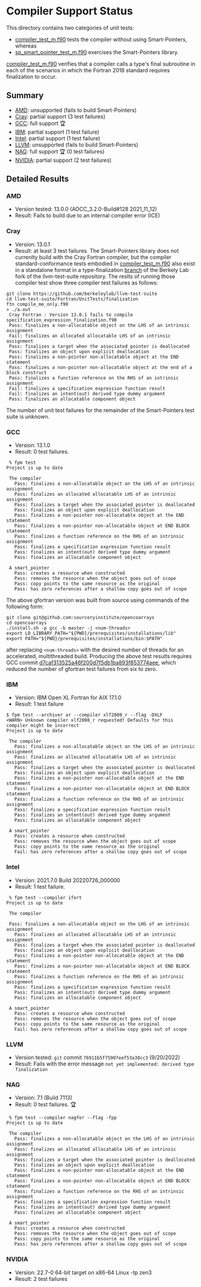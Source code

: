Compiler Support Status
=======================

This directory contains two categories of unit tests:

* [compiler_test_m.f90] tests the compiler without using Smart-Pointers, whereas
* [sp_smart_pointer_test_m.f90] exercises the Smart-Pointers library.

[compiler_test_m.f90] verifies that a compiler calls a type's final subroutine
in each of the scenarios in which the Fortran 2018 standard requires finalization
to occur.  

Summary
-------

* [AMD](#amd): unsupported (fails to build Smart-Pointers)
* [Cray](#cray): partial support (3 test failures)
* [GCC](#gcc): full support :trophy:
* [IBM](#ibm): partial support (1 test failure)
* [Intel](#intel): partial support (1 test failure)
* [LLVM](#llvm): unsupported (fails to build Smart-Pointers)
* [NAG](#nag): full support :trophy: (0 test failures)
* [NVIDIA](#nvidia): partial support (2 test failures)

Detailed Results
----------------

### AMD
- Version tested: 13.0.0 (AOCC_3.2.0-Build#128 2021_11_12)
- Result: Fails to build due to an internal compiler error (ICE)

### Cray
- Version: 13.0.1
- Result: at least 3 test failures.
The Smart-Pointers library does not currenlty build with the Cray Fortran compiler, but
the compiler standard-conformance tests embodied in [compiler_test_m.f90] also exist in
a standalone format in a type-finalization [branch] of the Berkely Lab fork of the
llvm-test-suite repository.  The reslts of running those compiler test show three compiler
test failures as follows:
```
git clone https://github.com/berkeleylab/llvm-test-suite
cd llvm-test-suite/Fortran/UnitTests/finalization
ftn compile_me_only.f90
> ./a.out
 Cray Fortran : Version 13.0.1 fails to compile specification_expression_finalization.f90
 Pass: finalizes a non-allocatable object on the LHS of an intrinsic assignment
 Fail: finalizes an allocated allocatable LHS of an intrinsic assignment
 Pass: finalizes a target when the associated pointer is deallocated
 Pass: finalizes an object upon explicit deallocation
 Pass: finalizes a non-pointer non-allocatable object at the END statement
 Pass: finalizes a non-pointer non-allocatable object at the end of a block construct
 Pass: finalizes a function reference on the RHS of an intrinsic assignment
 Fail: finalizes a specification expression function result
 Fail: finalizes an intent(out) derived type dummy argument
 Pass: finalizes an allocatable component object
```
The number of unit test failures for the remainder of the Smart-Pointers test suite is unknown.

### GCC
- Version: 13.1.0
- Result: 0 test failures.
```
 % fpm test
Project is up to date

 The compiler
   Pass: finalizes a non-allocatable object on the LHS of an intrinsic assignment
   Pass: finalizes an allocated allocatable LHS of an intrinsic assignment
   Pass: finalizes a target when the associated pointer is deallocated
   Pass: finalizes an object upon explicit deallocation
   Pass: finalizes a non-pointer non-allocatable object at the END statement
   Pass: finalizes a non-pointer non-allocatable object at END BLOCK statement
   Pass: finalizes a function reference on the RHS of an intrinsic assignment
   Pass: finalizes a specification expression function result
   Pass: finalizes an intent(out) derived type dummy argument
   Pass: finalizes an allocatable component object

 A smart_pointer
   Pass: creates a resource when constructed
   Pass: removes the resource when the object goes out of scope
   Pass: copy points to the same resource as the original
   Pass: has zero references after a shallow copy goes out of scope
```

The above gfortran version was built from source using commands of the following form:
```
git clone git@github.com:sourceryinstitute/opencoarrays
cd opencoarrays
./install.sh -p gcc -b master -j <num-threads>
export LD_LIBRARY_PATH="${PWD}/prerequisites/installations/lib"
export PATH="${PWD}/prerequisites/installations/bin:$PATH"
```
after replacing `<num-threads>` with the desired number of threads for an accelerated,
multithreaded build.  Producing the above test results requires GCC commit
[d7caf313525a46f200d7f5db1ba893f853774aee], which reduced the number of gfortran test
failures from six to zero.

### IBM
- Version: IBM Open XL Fortran for AIX 17.1.0 
- Result: 1 test failure
```
$ fpm test --archiver ar --compiler xlf2008_r --flag -DXLF
<WARN> Unknown compiler xlf2008_r requested! Defaults for this compiler might be incorrect
Project is up to date
 
 The compiler
   Pass: finalizes a non-allocatable object on the LHS of an intrinsic assignment
   Pass: finalizes an allocated allocatable LHS of an intrinsic assignment
   Pass: finalizes a target when the associated pointer is deallocated
   Pass: finalizes an object upon explicit deallocation
   Pass: finalizes a non-pointer non-allocatable object at the END statement
   Pass: finalizes a non-pointer non-allocatable object at END BLOCK statement
   Pass: finalizes a function reference on the RHS of an intrinsic assignment
   Pass: finalizes a specification expression function result
   Pass: finalizes an intent(out) derived type dummy argument
   Pass: finalizes an allocatable component object
 
 A smart_pointer
   Pass: creates a resource when constructed
   Pass: removes the resource when the object goes out of scope
   Pass: copy points to the same resource as the original
   Fail: has zero references after a shallow copy goes out of scope

```

### Intel
- Version: 2021.7.0 Build 20220726_000000
- Result: 1 test failure.
```
 % fpm test --compiler ifort
Project is up to date
 
 The compiler
   
 Pass: finalizes a non-allocatable object on the LHS of an intrinsic assignment
   Pass: finalizes an allocated allocatable LHS of an intrinsic assignment
   Pass: finalizes a target when the associated pointer is deallocated
   Pass: finalizes an object upon explicit deallocation
   Pass: finalizes a non-pointer non-allocatable object at the END statement
   Pass: finalizes a non-pointer non-allocatable object at END BLOCK statement
   Pass: finalizes a function reference on the RHS of an intrinsic assignment
   Pass: finalizes a specification expression function result
   Pass: finalizes an intent(out) derived type dummy argument
   Pass: finalizes an allocatable component object
 
 A smart_pointer
   Pass: creates a resource when constructed
   Pass: removes the resource when the object goes out of scope
   Pass: copy points to the same resource as the original
   Fail: has zero references after a shallow copy goes out of scope
```

### LLVM
- Version tested: `git` commit `76911b5f75907eef53a30cc3` (9/20/2022)
- Result: Fails with the error message `not yet implemented: derived type finalization`

### NAG 
- Version: 7.1 (Build 7113)
- Result: 0 test failures. :trophy:
```
 % fpm test --compiler nagfor --flag -fpp
Project is up to date

 The compiler
   Pass: finalizes a non-allocatable object on the LHS of an intrinsic assignment
   Pass: finalizes an allocated allocatable LHS of an intrinsic assignment
   Pass: finalizes a target when the associated pointer is deallocated
   Pass: finalizes an object upon explicit deallocation
   Pass: finalizes a non-pointer non-allocatable object at the END statement
   Pass: finalizes a non-pointer non-allocatable object at END BLOCK statement
   Pass: finalizes a function reference on the RHS of an intrinsic assignment
   Pass: finalizes a specification expression function result
   Pass: finalizes an intent(out) derived type dummy argument
   Pass: finalizes an allocatable component object

 A smart_pointer
   Pass: creates a resource when constructed
   Pass: removes the resource when the object goes out of scope
   Pass: copy points to the same resource as the original
   Pass: has zero references after a shallow copy goes out of scope
```

### NVIDIA
- Version: 22.7-0 64-bit target on x86-64 Linux -tp zen3
- Result: 2 test failures

[specification_expression_finalization.f90]:  ../example/test-support/specification_expression_finalization.f90
[compiler_test_m.f90]:  ./compiler_test_m.f90
[sp_smart_pointer_test_m.f90]:  ./sp_smart_pointer_test_m.F90
[branch]: https://github.com/BerkeleyLab/llvm-test-suite/tree/fortran-type-finalization/Fortran/UnitTests/finalization
[d7caf313525a46f200d7f5db1ba893f853774aee]: https://github.com/gcc-mirror/gcc/commit/5889c7bd46a45dc07ffb77ec0d698e18e0b99840 
